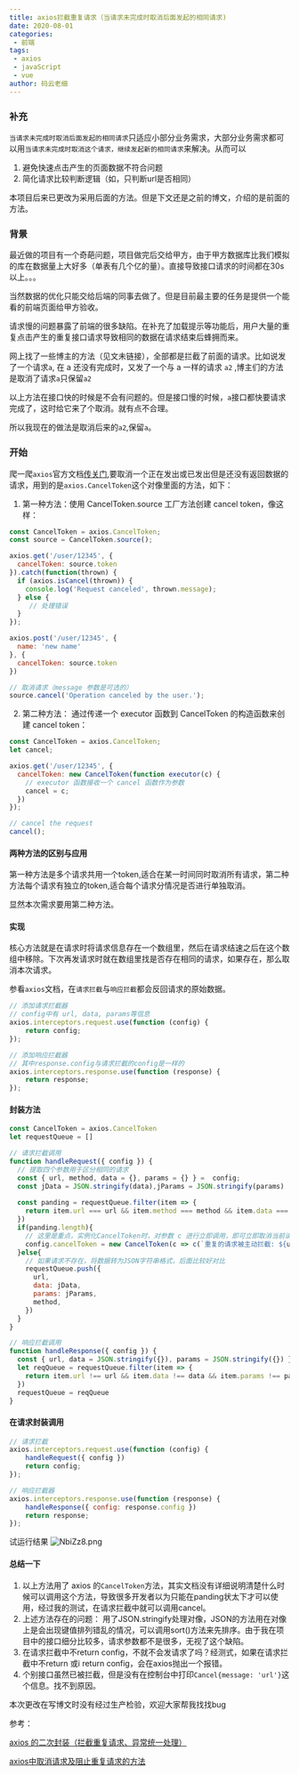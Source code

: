 ```yaml
---
title: axios拦截重复请求（当请求未完成时取消后面发起的相同请求)
date: 2020-08-01
categories:
 - 前端
tags:
 - axios
 - javaScript
 - vue
author: 码云老细
---
```


### 补充

`当请求未完成时取消后面发起的相同请求`只适应小部分业务需求，大部分业务需求都可以用`当请求未完成时取消这个请求，继续发起新的相同请求`来解决。从而可以
1. 避免快速点击产生的页面数据不符合问题
2. 简化请求比较判断逻辑（如，只判断url是否相同）

本项目后来已更改为采用后面的方法。但是下文还是之前的博文，介绍的是前面的方法。

### 背景

最近做的项目有一个奇葩问题，项目做完后交给甲方，由于甲方数据库比我们模拟的库在数据量上大好多（单表有几个亿的量）。直接导致接口请求的时间都在30s以上。。。

当然数据的优化只能交给后端的同事去做了。但是目前最主要的任务是提供一个能看的前端页面给甲方验收。

请求慢的问题暴露了前端的很多缺陷。在补充了加载提示等功能后，用户大量的重复点击产生的重复接口请求导致相同的数据在请求结束后蜂拥而来。

网上找了一些博主的方法（见文未链接），全部都是拦截了前面的请求。比如说发了一个请求`a`, 在 a 还没有完成时，又发了一个与 a 一样的请求 `a2` ,博主们的方法是取消了请求`a`只保留`a2`

以上方法在接口快的时候是不会有问题的。但是接口慢的时候，`a`接口都快要请求完成了，这时给它来了个取消。就有点不合理。

所以我现在的做法是取消后来的`a2`,保留`a`。

### 开始

爬一爬`axios`官方文档[传关门](http://www.axios-js.com/zh-cn/docs/#%E5%8F%96%E6%B6%88),要取消一个正在发出或已发出但是还没有返回数据的请求，用到的是`axios.CancelToken`这个对像里面的方法，如下： 

1. 第一种方法：使用 CancelToken.source 工厂方法创建 cancel token，像这样：

```JavaScript
const CancelToken = axios.CancelToken;
const source = CancelToken.source();

axios.get('/user/12345', {
  cancelToken: source.token
}).catch(function(thrown) {
  if (axios.isCancel(thrown)) {
    console.log('Request canceled', thrown.message);
  } else {
     // 处理错误
  }
});

axios.post('/user/12345', {
  name: 'new name'
}, {
  cancelToken: source.token
})

// 取消请求（message 参数是可选的）
source.cancel('Operation canceled by the user.');

```

2. 第二种方法： 通过传递一个 executor 函数到 CancelToken 的构造函数来创建 cancel token：
```JavaScript
const CancelToken = axios.CancelToken;
let cancel;

axios.get('/user/12345', {
  cancelToken: new CancelToken(function executor(c) {
    // executor 函数接收一个 cancel 函数作为参数
    cancel = c;
  })
});

// cancel the request
cancel();
```

#### 两种方法的区别与应用
第一种方法是多个请求共用一个token,适合在某一时间同时取消所有请求，第二种方法每个请求有独立的token,适合每个请求分情况是否进行单独取消。

显然本次需求要用第二种方法。

#### 实现

核心方法就是在请求时将请求信息存在一个数组里，然后在请求结速之后在这个数组中移除。下次再发请求时就在数组里找是否存在相同的请求，如果存在，那么取消本次请求。

参看`axios`文档，在`请求拦截`与`响应拦截`都会反回请求的原始数据。

```JavaScript
// 添加请求拦截器
// config中有 url, data, params等信息
axios.interceptors.request.use(function (config) {
    return config;
});

// 添加响应拦截器
// 其中response.config与请求拦截的config是一样的
axios.interceptors.response.use(function (response) {
    return response;
});
```

#### 封装方法

```JavaScript
const CancelToken = axios.CancelToken
let requestQueue = []

// 请求拦截调用
function handleRequest({ config }) {
  // 提取四个参数用于区分相同的请求
  const { url, method, data = {}, params = {} } =  config;
  const jData = JSON.stringify(data),jParams = JSON.stringify(params)
  
  const panding = requestQueue.filter(item => {
    return item.url === url && item.method === method && item.data === jData && item.params === jParams
  })
  if(panding.length){
    // 这里是重点，实例化CancelToken时，对参数 c 进行立即调用，即可立即取消当前请求
    config.cancelToken = new CancelToken(c => c(`重复的请求被主动拦截: ${url} + ${jData} + ${jParams}`))
  }else{
    // 如果请求不存在，将数据转为JSON字符串格式，后面比较好对比
    requestQueue.push({
      url,
      data: jData,
      params: jParams,
      method,
    })
  }
}

// 响应拦截调用
function handleResponse({ config }) {
  const { url, data = JSON.stringify({}), params = JSON.stringify({}) } = config
  let reqQueue = requestQueue.filter(item => {
    return item.url !== url && item.data !== data && item.params !== params
  })
  requestQueue = reqQueue
}
```
#### 在请求封装调用
```JavaScript
// 请求拦截
axios.interceptors.request.use(function (config) {
    handleRequest({ config })
    return config;
});

// 响应拦截器
axios.interceptors.response.use(function (response) {
    handleResponse({ config: response.config })
    return response;
});
```

试运行结果
![NbiZz8.png](https://s1.ax1x.com/2020/07/02/NbiZz8.png)
#### 总结一下
1. 以上方法用了 axios 的`CancelToken`方法，其实文档没有详细说明清楚什么时候可以调用这个方法，导致很多开发者以为只能在panding状太下才可以使用，经过我的测试，在请求拦截中就可以调用cancel。
2. 上述方法存在的问题： 用了JSON.stringify处理对像，JSON的方法用在对像上是会出现键值排列错乱的情况，可以调用sort()方法来先排序。由于我在项目中的接口细分比较多，请求参数都不是很多，无视了这个缺陷。
3. 在请求拦截中不return config，不就不会发请求了吗？经测式，如果在请求拦截中不return 或i return config，会在axios抛出一个报错。
4. 个别接口虽然已被拦截，但是没有在控制台中打印`Cancel{message: 'url'}`这个信息。找不到原因。


本次更改在写博文时没有经过生产检验，欢迎大家帮我找找bug


参考： 

[axios 的二次封装（拦截重复请求、异常统一处理）](https://segmentfault.com/a/1190000016457844)

[axios中取消请求及阻止重复请求的方法](https://blog.csdn.net/harsima/article/details/93717217)